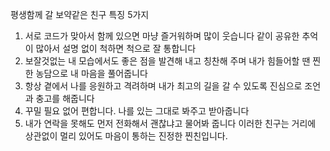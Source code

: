 
평생함께 갈 보약같은 친구 특징 5가지

1. 서로 코드가 맞아서 함께 있으면 마냥 즐거워하며 많이 웃습니다
같이 공유한 추억이 많아서 설명 없이 척하면 척으로 잘 통합니다
2. 보잘것없는 내 모습에서도 좋은 점을 발견해 내고 칭찬해 주며
내가 힘들어할 땐 찐한 농담으로 내 마음을 풀어줍니다
3. 항상 곁에서 나를 응원하고 격려하며 내가 최고의 길을 갈 수 있도록 
진심으로 조언과 충고를 해줍니다
4. 꾸밀 필요 없어 편합니다. 나를 있는 그대로 봐주고 받아줍니다
5. 내가 연락을 못해도 먼저 전화해서 괜찮냐고 물어봐 줍니다
이러한 친구는 거리에 상관없이 멀리 있어도 마음이 통하는 진정한 찐친입니다.




 
